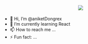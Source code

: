 <h1 align="center">
    <img src="https://readme-typing-svg.herokuapp.com/?font=Righteous&size=35&center=true&vCenter=true&width=500&height=70&duration=4000&lines=Hi+There!+👋;+I'm+Aniket+Dongre!;" />
</h1>

- 👋 Hi, I’m @aniketDongrex
- 🌱 I’m currently learning React
- 📫 How to reach me ...
- ⚡ Fun fact: ...

<!---
aniketDongrex/aniketDongrex is a ✨ special ✨ repository because its `README.md` (this file) appears on your GitHub profile.
You can click the Preview link to take a look at your changes.
--->
